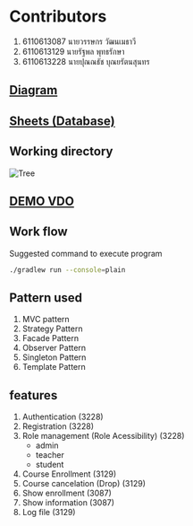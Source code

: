 # Contributors

1. 6110613087 นายวรรษกร วัฒนเมธาวี
2. 6110613129 นายรัฐพล พุทธรักษา
3. 6110613228 นายปุณณธัช บุณยรัตนสุนทร

## [Diagram](https://drive.google.com/file/d/1TTBXyCYtnWH27qlyUgyRRR6Qz9za2iwF/view?usp=sharing)

## [Sheets (Database)](https://docs.google.com/spreadsheets/d/1DxtOiUtrHAg91Ui-A4xYYjMNkj8TMjLKcVKenF2yKIU/view)

## Working directory

![Tree](https://user-images.githubusercontent.com/61135042/114538718-df87dc00-9c7d-11eb-8d09-ea8790ef813b.JPG)

## [DEMO VDO](https://youtu.be/O79qzBn5A3U)

## Work flow

Suggested command to execute program

```bash
./gradlew run --console=plain
```

## Pattern used

1. MVC pattern
2. Strategy Pattern
3. Facade Pattern
4. Observer Pattern
5. Singleton Pattern
6. Template Pattern

## features

1. Authentication (3228)
2. Registration (3228)
3. Role management (Role Acessibility) (3228)
    - admin
    - teacher
    - student
4. Course Enrollment (3129)
5. Course cancelation (Drop) (3129)
6. Show enrollment (3087)
7. Show information (3087)
8. Log file (3129)
